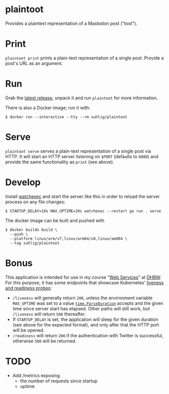 # plaintoot

Provides a plaintext representation of a Mastodon post ("toot").

# Print

`plaintoot print` prints a plain-text representation of a single post. Provide a post's URL as an argument.

# Run

Grab the [latest release](https://github.com/uhlig-it/plaintoot/releases/latest), unpack it and run `plaintoot` for more information.

There is also a Docker image; run it with:

```command
$ docker run --interactive --tty --rm suhlig/plaintoot
```

# Serve

`plaintoot serve` serves a plain-text representation of a single post via HTTP. It will start an HTTP server listening on `$PORT` (defaults to `8080`) and provide the same functionality as `print` (see above).

# Develop

Install [watchexec](https://github.com/watchexec/watchexec#install) and start the server like this in order to reload the server process on any file changes:

```command
$ STARTUP_DELAY=10s MAX_UPTIME=20s watchexec --restart go run . serve
```

The docker image can be built and pushed with

```command
$ docker buildx build \
  --push \
  --platform linux/arm/v7,linux/arm64/v8,linux/amd64 \
  --tag suhlig/plaintoot
```

# Bonus

This application is intended for use in my course "[Web Services](https://ws.uhlig.it/)" at [DHBW](https://www.ravensburg.dhbw.de/studienangebot/bachelor-studiengaenge/informatik). For this purpose, it has some endpoints that showcase Kubernetes' [liveness and readiness probes](https://kubernetes.io/docs/tasks/configure-pod-container/configure-liveness-readiness-startup-probes/):

* `/liveness` will generally return `200`, unless the environment variable `MAX_UPTIME` was set to a value [`time.ParseDuration`](https://pkg.go.dev/time#ParseDuration) accepts and the given time since server start has elapsed. Other paths will still work, but `/liveness` will return `500` thereafter.
* If `STARTUP_DELAY` is set, the application will sleep for the given duration (see above for the expected format), and only after that the HTTP port will be opened.
* `/readiness` will return `200` if the authentication with Twitter is successful, otherwise `500` will be returned.

# TODO

* Add /metrics exposing
  - the number of requests since startup
  - uptime
